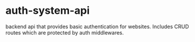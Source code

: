 # auth-system-api
backend api that provides basic authentication for websites. Includes CRUD routes which are protected by auth middlewares. 
